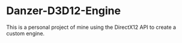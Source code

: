 # Danzer-D3D12-Engine
This is a personal project of mine using the DirectX12 API to create a custom engine.

